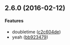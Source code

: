 <a name="2.6.0"></a>
## 2.6.0 (2016-02-12)


#### Features

*   doubletime ([c2c604de](c2c604de))
*   yeah ([bb923479](bb923479))



